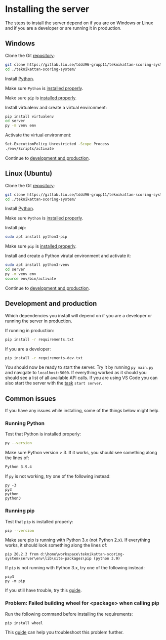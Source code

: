 # Installing the server

The steps to install the server depend on if you are on Windows or Linux and if you are a developer or are running it in production.

## Windows

Clone the Git [repository](https://gitlab.liu.se/tddd96-grupp11/teknikattan-scoring-system):

```bash
git clone https://gitlab.liu.se/tddd96-grupp11/teknikattan-scoring-system
cd ./teknikattan-scoring-system/
```

Install [Python](https://www.python.org/downloads/).

Make sure `Python` is [installed properly](#running-python).

Make sure `pip` is [installed properly](#running-pip).

Install virtualenv and create a virtual environment:

```bash
pip install virtualenv
cd server
py -m venv env
```

Activate the virtual environment:

```bash
Set-ExecutionPolicy Unrestricted -Scope Process
./env/Scripts/activate
```

Continue to [development and production](#development-and-production).

## Linux (Ubuntu)

Clone the Git [repository](https://gitlab.liu.se/tddd96-grupp11/teknikattan-scoring-system):

```bash
git clone https://gitlab.liu.se/tddd96-grupp11/teknikattan-scoring-system
cd ./teknikattan-scoring-system/
```

Install [Python](https://www.python.org/downloads/).

Make sure `Python` is [installed properly](#running-python).

Install pip:

```bash
sudo apt install python3-pip
```

Make sure `pip` is [installed properly](#running-pip).

Install and create a Python virutal environment and activate it:

```bash
sudo apt install python3-venv
cd server
py -m venv env
source env/bin/activate
```

Continue to [development and production](#development-and-production).

## Development and production

Which dependencies you install will depend on if you are a developer or running the server in production.

If running in production:

```bash
pip install -r requirements.txt
```

If you are a developer:

```bash
pip install -r requirements-dev.txt
```

You should now be ready to start the server.
Try it by running `py main.py` and navigate to `localhost:5000`.
If everything worked as it should you should see a list of all available API calls.
If you are using VS Code you can also start the server with the [task](../development/vscode.md) `start server`.

## Common issues

If you have any issues while installing, some of the things below might help.

### Running Python

Test that Python is installed properly:

```bash
py --version
```

Make sure Python version > 3.
If it works, you should see something along the lines of:

```bash
Python 3.9.4
```

If `py` is not working, try one of the following instead:

```
py -3
py3
python
python3
```

### Running pip

Test that `pip` is installed properly:

```bash
pip --version
```

Make sure pip is running with Python 3.x (not Python 2.x).
If everything works, it should look something along the lines of:

```
pip 20.2.3 from d:\home\workspace\teknikattan-scoring-system\server\env\lib\site-packages\pip (python 3.9)
```

If `pip` is not running with Python 3.x, try one of the following instead:

```
pip3
py -m pip
```

If you still have trouble, try this [guide](https://pip.pypa.io/en/stable/installing/).

### Problem: Failed building wheel for \<package\> when calling pip

Run the following command before installing the requirements:

```
pip install wheel
```

This [guide](https://stackoverflow.com/questions/53204916/what-is-the-meaning-of-failed-building-wheel-for-x-in-pip-install)
can help you troubleshoot this problem further.
